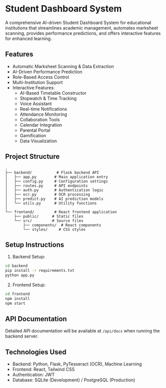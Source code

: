 # Student Dashboard System

A comprehensive AI-driven Student Dashboard System for educational institutions that streamlines academic management, automates marksheet scanning, provides performance predictions, and offers interactive features for enhanced learning.

## Features

- Automatic Marksheet Scanning & Data Extraction
- AI-Driven Performance Prediction
- Role-Based Access Control
- Multi-Institution Support
- Interactive Features:
  - AI-Based Timetable Constructor
  - Stopwatch & Time Tracking
  - Voice Assistant
  - Real-time Notifications
  - Attendance Monitoring
  - Collaboration Tools
  - Calendar Integration
  - Parental Portal
  - Gamification
  - Data Visualization

## Project Structure

```
.
├── backend/           # Flask backend API
│   ├── app.py        # Main application entry
│   ├── config.py     # Configuration settings
│   ├── routes.py     # API endpoints
│   ├── auth.py       # Authentication logic
│   ├── ocr.py        # OCR processing
│   ├── predict.py    # AI prediction models
│   └── utils.py      # Utility functions
│
└── frontend/         # React frontend application
    ├── public/      # Static files
    └── src/         # Source files
        ├── components/  # React components
        └── styles/     # CSS styles
```

## Setup Instructions

1. Backend Setup:
```bash
cd backend
pip install -r requirements.txt
python app.py
```

2. Frontend Setup:
```bash
cd frontend
npm install
npm start
```

## API Documentation

Detailed API documentation will be available at `/api/docs` when running the backend server.

## Technologies Used

- Backend: Python, Flask, PyTesseract (OCR), Machine Learning
- Frontend: React, Tailwind CSS
- Authentication: JWT
- Database: SQLite (Development) / PostgreSQL (Production)

